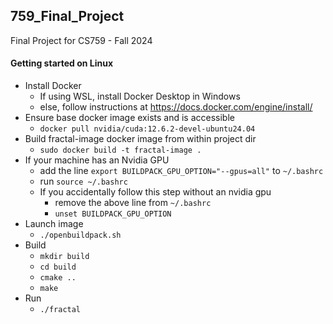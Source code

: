 ## 759_Final_Project
Final Project for CS759 - Fall 2024

#### Getting started on Linux
- Install Docker
    - If using WSL, install Docker Desktop in Windows
    - else, follow instructions at https://docs.docker.com/engine/install/
- Ensure base docker image exists and is accessible
	- `docker pull nvidia/cuda:12.6.2-devel-ubuntu24.04`
- Build fractal-image docker image from within project dir
    - `sudo docker build -t fractal-image .`
- If your machine has an Nvidia GPU
    - add the line `export BUILDPACK_GPU_OPTION="--gpus=all"` to `~/.bashrc`
    - run `source ~/.bashrc`
    - If you accidentally follow this step without an nvidia gpu
        - remove the above line from `~/.bashrc`
        - `unset BUILDPACK_GPU_OPTION`
- Launch image
    - `./openbuildpack.sh`
- Build
    - `mkdir build`
    - `cd build`
    - `cmake ..`
    - `make`
- Run
    - `./fractal`
